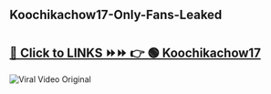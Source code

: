 
 ## Koochikachow17-Only-Fans-Leaked

# <h2><a href="https://clipsfans.com/Koochikachow17&ref=git">🔗 Click to LINKS ⏩⏩ 👉 🟢 Koochikachow17 </a></h2>

<a href="https://clipsfans.com/Koochikachow17&ref=git" rel="nofollow" data-target="animated-image.originalLink"><img src="https://i.ibb.co.com/xMMVF88/686577567.gif" alt="Viral Video Original" style="max-width: 100%; display: inline-block;" data-target="animated-image.originalImage"></a>
